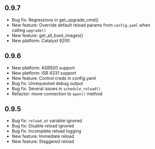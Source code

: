 ## 0.9.7
* Bug fix: Regressions in get_upgrade_cmd()
* New feature: Override default reload params from `config.yaml` when calling `upgrade()`
* New feature: get_all_boot_images()
* New platform: Catalyst 9200

## 0.9.6
* New platform: ASR920 support
* New platform: ISR 4331 support
* New feature: Control creds in config.yaml
* Bug fix: Unrequested debug output
* Bug fix: Several issues in `schedule_reload()`
* Refactor: move connection to `open()` method

## 0.9.5
* Bug fix: `reload_at` variable ignored
* Bug fix: Disable reload ignored
* Bug fix: Incomplete reload logging
* New feature: Immediate reload
* New feature: Staggered reload
